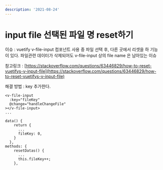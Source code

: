 ```yaml
---
description: '2021-08-24'
---
```


# input file 선택된 파일 명 reset하기

이슈 : vuetify v-file-input 컴포넌트 사용 중 파일 선택 후, 다른 곳에서 리셋을 하 기능이 있다. 파일관련 데이터가 삭제되어도 v-file-input 상의 file name 은 남아있는 이슈 

참고링크 : [https://stackoverflow.com/questions/63446829/how-to-reset-vuetifys-v-input-file](https://stackoverflow.com/questions/63446829/how-to-reset-vuetifys-v-input-file) 

해결 방법 : key 추가한다. 

```text
<v-file-input
  :key="fileKey"
  @change="handleChangeFile"
></v-file-input>
...

data() {
    return {
      ...
      fileKey: 0,
    }
  },
methods: {
    resetDatas() {
      ...
      this.fileKey++;
    },
```



